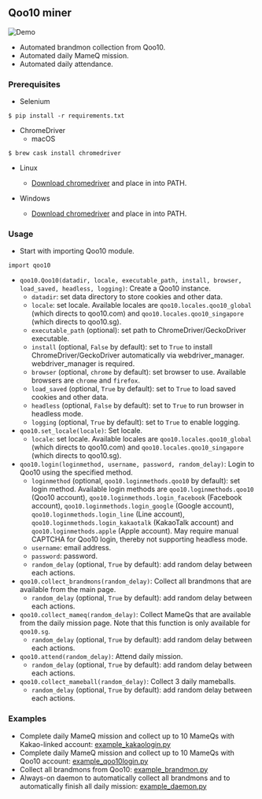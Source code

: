 ## Qoo10 miner

![Demo](demo.gif)

* Automated brandmon collection from Qoo10.
* Automated daily MameQ mission.
* Automated daily attendance.

### Prerequisites

* Selenium
```
$ pip install -r requirements.txt
```

* ChromeDriver
  * macOS
```
$ brew cask install chromedriver
```

  * Linux
    * [Download chromedriver](https://googlechromelabs.github.io/chrome-for-testing/) and place in into PATH.

  * Windows
    * [Download chromedriver](https://googlechromelabs.github.io/chrome-for-testing/) and place in into PATH.

### Usage

* Start with importing Qoo10 module.
```
import qoo10
```
* ```qoo10.Qoo10(datadir, locale, executable_path, install, browser, load_saved, headless, logging)```: Create a Qoo10 instance.
  * ```datadir```: set data directory to store cookies and other data.
  * ```locale```: set locale. Available locales are ```qoo10.locales.qoo10_global``` (which directs to qoo10.com) and ```qoo10.locales.qoo10_singapore``` (which directs to qoo10.sg).
  * ```executable_path``` (optional): set path to ChromeDriver/GeckoDriver executable.
  * ```install``` (optional, ```False``` by default): set to ```True``` to install ChromeDriver/GeckoDriver automatically via webdriver_manager. webdriver_manager is required.
  * ```browser``` (optional, ```chrome``` by default): set browser to use. Available browsers are ```chrome``` and ```firefox```.
  * ```load_saved``` (optional, ```True``` by default): set to ```True``` to load saved cookies and other data.
  * ```headless``` (optional, ```False``` by default): set to ```True``` to run browser in headless mode.
  * ```logging``` (optional, ```True``` by default): set to ```True``` to enable logging.
* ```qoo10.set_locale(locale)```: Set locale.
  * ```locale```: set locale. Available locales are ```qoo10.locales.qoo10_global``` (which directs to qoo10.com) and ```qoo10.locales.qoo10_singapore``` (which directs to qoo10.sg).
* ```qoo10.login(loginmethod, username, password, random_delay)```: Login to Qoo10 using the specified method.
  * ```loginmethod``` (optional, ```qoo10.loginmethods.qoo10``` by default): set login method. Available login methods are ```qoo10.loginmethods.qoo10``` (Qoo10 account), ```qoo10.loginmethods.login_facebook``` (Facebook account), ```qoo10.loginmethods.login_google``` (Google account), ```qoo10.loginmethods.login_line``` (Line account), ```qoo10.loginmethods.login_kakaotalk``` (KakaoTalk account) and ```qoo10.loginmethods.apple``` (Apple account). May require manual CAPTCHA for Qoo10 login, thereby not supporting headless mode.
  * ```username```: email address.
  * ```password```: password.
  * ```random_delay``` (optional, ```True``` by default): add random delay between each actions.
* ```qoo10.collect_brandmons(random_delay)```: Collect all brandmons that are available from the main page.
  * ```random_delay``` (optional, ```True``` by default): add random delay between each actions.
* ```qoo10.collect_mameq(random_delay)```: Collect MameQs that are available from the daily mission page. Note that this function is only available for ```qoo10.sg```.
  * ```random_delay``` (optional, ```True``` by default): add random delay between each actions.
* ```qoo10.attend(random_delay)```: Attend daily mission.
  * ```random_delay``` (optional, ```True``` by default): add random delay between each actions.
* ```qoo10.collect_mameball(random_delay)```: Collect 3 daily mameballs.
  * ```random_delay``` (optional, ```True``` by default): add random delay between each actions.

### Examples
* Complete daily MameQ mission and collect up to 10 MameQs with Kakao-linked account: [example_kakaologin.py](example_kakaologin.py)
* Complete daily MameQ mission and collect up to 10 MameQs with Qoo10 account: [example_qoo10login.py](example_qoo10login.py)
* Collect all brandmons from Qoo10: [example_brandmon.py](example_brandmon.py)
* Always-on daemon to automatically collect all brandmons and to automatically finish all daily mission: [example_daemon.py](example_daemon.py)
